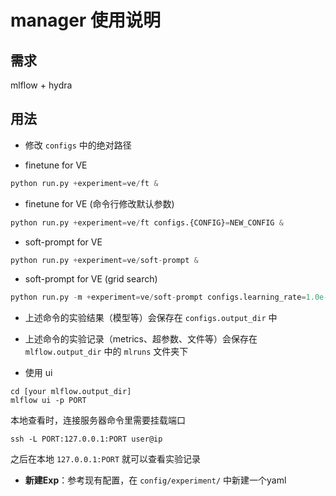 # manager 使用说明

## 需求

mlflow + hydra

## 用法

- 修改 `configs` 中的绝对路径

- finetune for VE

```python
python run.py +experiment=ve/ft &
```

- finetune for VE (命令行修改默认参数)

```python
python run.py +experiment=ve/ft configs.{CONFIG}=NEW_CONFIG &
```

- soft-prompt for VE

```python
python run.py +experiment=ve/soft-prompt &
```

- soft-prompt for VE (grid search)

```python
python run.py -m +experiment=ve/soft-prompt configs.learning_rate=1.0e-2,3.0e-2,5.0e-2 &
```

- 上述命令的实验结果（模型等）会保存在 `configs.output_dir` 中

- 上述命令的实验记录（metrics、超参数、文件等）会保存在 `mlflow.output_dir` 中的 `mlruns` 文件夹下

- 使用 ui

```
cd [your mlflow.output_dir]
mlflow ui -p PORT
```

本地查看时，连接服务器命令里需要挂载端口

```
ssh -L PORT:127.0.0.1:PORT user@ip
```

之后在本地 `127.0.0.1:PORT` 就可以查看实验记录

- **新建Exp**：参考现有配置，在 `config/experiment/` 中新建一个yaml
